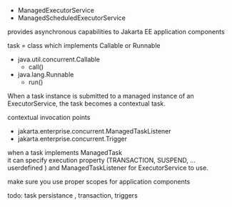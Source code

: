 * ManagedExecutorService
* ManagedScheduledExecutorService

provides asynchronous capabilities to Jakarta EE application components

task = class which implements Callable or Runnable

* java.util.concurrent.Callable
	* call()
* java.lang.Runnable
	* run()

When a task instance is submitted to a managed instance of an ExecutorService, the task becomes a
contextual task.

contextual invocation points
* jakarta.enterprise.concurrent.ManagedTaskListener
* jakarta.enterprise.concurrent.Trigger

when a task implements ManagedTask </br>
it can specify execution property (TRANSACTION, SUSPEND, ... userdefined ) and ManagedTaskListener 
for ExecutorService to use.

make sure you use proper scopes for application components

todo: task persistance , transaction, triggers
